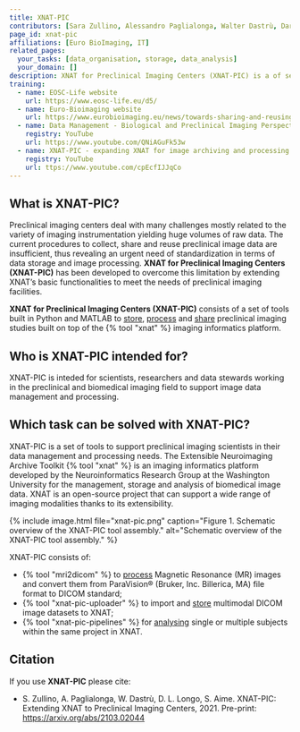 ```yaml
---
title: XNAT-PIC
contributors: [Sara Zullino, Alessandro Paglialonga, Walter Dastrù, Dario Longo, Silvio Aime]
page_id: xnat-pic
affiliations: [Euro BioImaging, IT]
related_pages: 
  your_tasks: [data_organisation, storage, data_analysis]
  your_domain: []
description: XNAT for Preclinical Imaging Centers (XNAT-PIC) is a of set of tools to store, process and share preclinical imaging studies built on top of the XNAT imaging informatics platform.
training:
  - name: EOSC-Life website
    url: https://www.eosc-life.eu/d5/
  - name: Euro-Bioimaging website
    url: https://www.eurobioimaging.eu/news/towards-sharing-and-reusing-of-preclinical-image-data
  - name: Data Management - Biological and Preclinical Imaging Perspective
    registry: YouTube
    url: https://www.youtube.com/QNiAGuFk53w
  - name: XNAT-PIC - expanding XNAT for image archiving and processing to Preclinical Imaging Centers
    registry: YouTube
    url: ttps://www.youtube.com/cpEcfIJJqCo
---
```


## What is XNAT-PIC?

Preclinical imaging centers deal with many challenges mostly related to the variety of imaging instrumentation yielding huge volumes of raw data. The current procedures to collect, share and reuse preclinical image data are insufficient, thus revealing an urgent need of standardization in terms of data storage and image processing. **XNAT for Preclinical Imaging Centers (XNAT-PIC)** has been developed to overcome this limitation by extending XNAT’s basic functionalities to meet the needs of preclinical imaging facilities.

**XNAT for Preclinical Imaging Centers (XNAT-PIC)** consists of a set of tools built in Python and MATLAB to [store](storage), [process](processing) and [share](sharing) preclinical imaging studies built on top of the {% tool "xnat" %} imaging informatics platform.
 
## Who is XNAT-PIC intended for?

XNAT-PIC is inteded for scientists, researchers and data stewards working in the preclinical and biomedical imaging field to support image data management and processing.

## Which task can be solved with XNAT-PIC?

XNAT-PIC is a set of tools to support preclinical imaging scientists in their data management and processing needs. 
The Extensible Neuroimaging Archive Toolkit {% tool "xnat" %} is an imaging informatics platform developed by the Neuroinformatics Research Group at the Washington University for the management, storage and analysis of biomedical image data. XNAT is an open-source project that can support a wide range of imaging modalities thanks to its extensibility.

{% include image.html file="xnat-pic.png" caption="Figure 1. Schematic overview of the XNAT-PIC tool assembly." alt="Schematic overview of the XNAT-PIC tool assembly." %}

XNAT-PIC consists of:

* {% tool "mri2dicom" %} to [process](processing) Magnetic Resonance (MR) images and convert them from ParaVision® (Bruker, Inc. Billerica, MA) file format to DICOM standard;
* {% tool "xnat-pic-uploader" %} to import and [store](storage) multimodal DICOM image datasets to XNAT;
* {% tool "xnat-pic-pipelines" %} for [analysing](analysing) single or multiple subjects within the same project in XNAT.

## Citation

If you use **XNAT-PIC** please cite: <br>

* S. Zullino, A. Paglialonga, W. Dastrù, D. L. Longo, S. Aime. XNAT-PIC: Extending XNAT to Preclinical Imaging Centers, 2021. Pre-print: https://arxiv.org/abs/2103.02044
